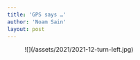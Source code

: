 ```yaml
---
title: 'GPS says …'
author: 'Noam Sain'
layout: post
---
```


<figure class="wp-block-image size-full">![](/assets/2021/2021-12-turn-left.jpg)</figure>